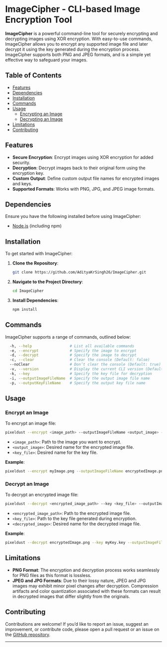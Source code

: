 # ImageCipher - CLI-based Image Encryption Tool

**ImageCipher** is a powerful command-line tool for securely encrypting and decrypting images using XOR encryption. With easy-to-use commands, ImageCipher allows you to encrypt any supported image file and later decrypt it using the key generated during the encryption process. ImageCipher supports both PNG and JPEG formats, and is a simple yet effective way to safeguard your images.

## Table of Contents

- [Features](#features)
- [Dependencies](#dependencies)
- [Installation](#installation)
- [Commands](#commands)
- [Usage](#usage)
  - [Encrypting an Image](#encrypt-an-image)
  - [Decrypting an Image](#decrypt-an-image)
- [Limitations](#limitations)
- [Contributing](#contributing)

## Features

- **Secure Encryption**: Encrypt images using XOR encryption for added security.
- **Decryption**: Decrypt images back to their original form using the encryption key.
- **Custom Output**: Define custom output file names for encrypted images and keys.
- **Supported Formats**: Works with PNG, JPG, and JPEG image formats.
  
## Dependencies

Ensure you have the following installed before using ImageCipher:

- [Node.js](https://nodejs.org/) (including npm)

## Installation

To get started with ImageCipher:

1. **Clone the Repository**:
    ```bash
    git clone https://github.com/AdityaKrSingh26/ImageCipher.git
    ```

2. **Navigate to the Project Directory**:
    ```bash
    cd ImageCipher
    ```

3. **Install Dependencies**:
    ```bash
    npm install
    ```

## Commands

ImageCipher supports a range of commands, outlined below:

```sh
  -h, --help                 # List all available commands
  -e, --encrypt              # Specify the image to encrypt
  -d, --decrypt              # Specify the image to decrypt
  -c, --clear                # Clear the console (Default: false)
  --noClear                  # Don’t clear the console (Default: true)
  -v, --version              # Display the current CLI version (Default: false)
  -k, --key                  # Specify the key file for decryption
  -i, --outputImageFileName  # Specify the output image file name
  -p, --outputKeyFileName    # Specify the output key file name
```

## Usage

### Encrypt an Image

To encrypt an image file:

```bash
pixeldust --encrypt <image_path> --outputImageFileName <output_image> --outputKeyFileName <key_file>
```

- `<image_path>`: Path to the image you want to encrypt.
- `<output_image>`: Desired name for the encrypted image file.
- `<key_file>`: Desired name for the key file.

**Example**:
```bash
pixeldust --encrypt myImage.png --outputImageFileName encryptedImage.png --outputKeyFileName myKey.key
```

### Decrypt an Image

To decrypt an encrypted image file:

```bash
pixeldust --decrypt <encrypted_image_path> --key <key_file> --outputImageFileName <decrypted_image>
```

- `<encrypted_image_path>`: Path to the encrypted image file.
- `<key_file>`: Path to the key file generated during encryption.
- `<decrypted_image>`: Desired name for the decrypted image file.

**Example**:
```bash
pixeldust --decrypt encryptedImage.png --key myKey.key --outputImageFileName decryptedImage.png
```

## Limitations

- **PNG Format**: The encryption and decryption process works seamlessly for PNG files as this format is lossless.
- **JPEG and JPG Formats**: Due to their lossy nature, JPEG and JPG images may exhibit minor pixel changes after decryption. Compression artifacts and color quantization associated with these formats can result in decrypted images that differ slightly from the originals.

## Contributing

Contributions are welcome! If you’d like to report an issue, suggest an improvement, or contribute code, please open a pull request or an issue on the [GitHub repository](https://github.com/AdityaKrSingh26/ImageCipher.git).

---
